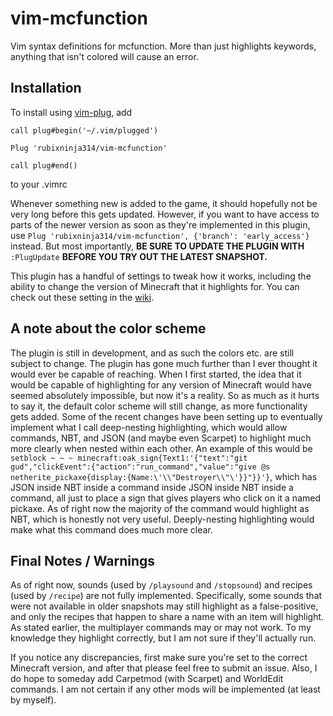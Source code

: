 # vim-mcfunction
Vim syntax definitions for mcfunction. More than just highlights keywords, anything that isn't colored will cause an error.

## Installation

To install using [vim-plug](https://github.com/junegunn/vim-plug), add
```
call plug#begin('~/.vim/plugged')

Plug 'rubixninja314/vim-mcfunction'

call plug#end()
```
to your .vimrc

Whenever something new is added to the game, it should hopefully not be very long before this gets updated.
However, if you want to have access to parts of the newer version as soon as they're implemented in this plugin, use `Plug 'rubixninja314/vim-mcfunction', {'branch': 'early_access'}` instead.
But most importantly, **BE SURE TO UPDATE THE PLUGIN WITH** `:PlugUpdate` **BEFORE YOU TRY OUT THE LATEST SNAPSHOT.**

This plugin has a handful of settings to tweak how it works, including the ability to change the version of Minecraft that it highlights for.
You can check out these setting in the [wiki](github.com/rubixninja314/vim-mcfunction/wiki/Configuration).

## A note about the color scheme
The plugin is still in development, and as such the colors etc. are still subject to change.
The plugin has gone much further than I ever thought it would ever be capable of reaching.
When I first started, the idea that it would be capable of highlighting for any version of Minecraft would have seemed absolutely impossible, but now it's a reality.
So as much as it hurts to say it, the default color scheme will still change, as more functionality gets added.
Some of the recent changes have been setting up to eventually implement what I call deep-nesting highlighting, which would allow commands, NBT, and JSON (and maybe even Scarpet) to highlight much more clearly when nested within each other.
An example of this would be `setblock ~ ~ ~ minecraft:oak_sign{Text1:'{"text":"git gud","clickEvent":{"action":"run_command","value":"give @s netherite_pickaxe{display:{Name:\'\\"Destroyer\\"\'}}"}}'}`, which has JSON inside NBT inside a command inside JSON inside NBT inside a command, all just to place a sign that gives players who click on it a named pickaxe.
As of right now the majority of the command would highlight as NBT, which is honestly not very useful.
Deeply-nesting highlighting would make what this command does much more clear.

## Final Notes / Warnings

As of right now, sounds (used by `/playsound` and `/stopsound`) and recipes (used by `/recipe`) are not fully implemented.
Specifically, some sounds that were not available in older snapshots may still highlight as a false-positive, and only the recipes that happen to share a name with an item will highlight.
As stated earlier, the multiplayer commands may or may not work. To my knowledge they highlight correctly, but I am not sure if they'll actually run.

If you notice any discrepancies, first make sure you're set to the correct Minecraft version, and after that please feel free to submit an issue.
Also, I do hope to someday add Carpetmod (with Scarpet) and WorldEdit commands.
I am not certain if any other mods will be implemented (at least by myself).
